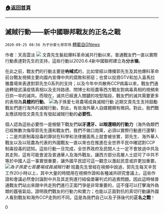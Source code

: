 ###  [:house:返回首頁](https://github.com/ourhimalayas/txt)
---

## 滅賊行動——新中國聯邦戰友的正名之戰
`2020-09-25 08:56 为子孙爱七哥农场` [轉載自GNews](https://gnews.org/zh-hant/381696/)

作者：天高雲淡
![]()![](https://s3.amazonaws.com/gnews-media-offload/wp-content/uploads/2020/09/25071413/%E5%B0%81%E9%9D%A2-52.jpg)
文貴先生髮起爆料革命滅共行動以來，普通戰友們一直以實際行動表達對先生的支持，這些行動以2020.6.4新中國聯邦建立為**分水嶺**。

在此之前，戰友們的行動主要是**吶喊式**的，比如曾經以傳播郭先生及其他爆料革命前台戰友視頻主要向國內宣傳中共的腐敗和邪惡；也曾以投資GTV和加入喜馬拉雅農場來表達對郭先生G系列的支持；以及今年中共散佈CCP病毒以來，戰友們通過轉發武漢疫情真相以及支持路德、閆博士和班農等西方戰友對病毒真相的視頻來日拱一卒的滅共。而現在，滅共已經進入關鍵的攻堅階段，戰友們的滅共需要更多的表現為**具體的行動**。
![]()![](https://s3.amazonaws.com/gnews-media-offload/wp-content/uploads/2020/09/25075233/WhatsApp-Image-2020-09-22-at-4.26.35-AM.jpeg)為子孫愛七哥農場成員滅賊行動
近期文貴先生支持鼓勵戰友們進行海外的滅賊行動，對此，有些海外華人自媒體頗有微詞。對此，我們戰友應該相信文貴先生有發起滅賊行動的**必要性**。

個人認為這些必要性一是檢驗下戰友們**以牙還牙、以眼還眼的行動力**（海外偽類們已經無數次侮辱郭先生還和戰友們，我們不做口炮黨，必須以實際行動進行還擊） ；二是共匪制毒投毒的罪狀在科學和法律層面馬上就會被坐實，郭先生、海外華人戰友以及以班農為代表的外國戰友一直以來也在推進在全世界平民中確認對CCP制毒投毒的認知。這些行動一旦完成，全世界政府及民間人士一定不會放過中共及其走狗，這有可能會波及普通華人及海外戰友。讓西方部分高層人士認可了中共不等於中國人這一事實很重要，讓外國平民認可這一觀念以激起民意或許更加重要。
![]()![](https://s3.amazonaws.com/gnews-media-offload/wp-content/uploads/2020/09/25075520/WhatsApp-Image-2020-09-22-at-4.26.50-AM-1.jpeg)*為子孫愛七哥農場成員滅賊行動*
班農先生曾經在視頻中說過，郭先生每天辛苦工作20小時以上，其中大量的時間用在視頻作證和各種滅共研究會議上。這些作證和會議必然會討論對中共及其走狗進行紐倫堡審判式的追責問題。因此這時候普通戰友們站出來跟中共走狗們進行正面鬥爭是非常重要的，這不僅可以打擊海外偽類的囂張氣焰，證明我們戰友的行動力和實力；也能以正面對抗的真切行動讓外國人看到戰友和海外CCP走狗的不同。這是為我們自己以及子孫後代的**正名之戰**！

0
